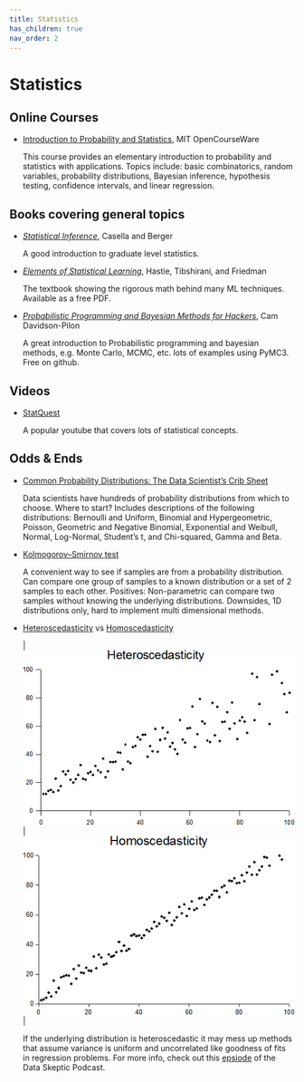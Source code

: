 ```yaml
---
title: Statistics
has_children: true
nav_order: 2
---
```


# Statistics

## Online Courses

- [Introduction to Probability and Statistics](https://ocw.mit.edu/courses/mathematics/18-05-introduction-to-probability-and-statistics-spring-2014/index.htm), MIT OpenCourseWare

   This course provides an elementary introduction to probability and statistics with applications. Topics include: basic combinatorics, random variables, probability distributions, Bayesian inference, hypothesis testing, confidence intervals, and linear regression.



## Books covering general topics

- [*Statistical Inference*](https://www.amazon.com/Statistical-Inference-George-Casella/dp/0534243126), Casella and Berger

   A good introduction to graduate level statistics.

- [*Elements of Statistical Learning*](https://www.amazon.com/Statistical-Inference-George-Casella/dp/0534243126), Hastie, Tibshirani, and Friedman

   The textbook showing the rigorous math behind many ML techniques. Available as a free PDF.

- [*Probabilistic Programming and Bayesian Methods for Hackers*](https://github.com/CamDavidsonPilon/Probabilistic-Programming-and-Bayesian-Methods-for-Hackers), Cam Davidson-Pilon

   A great introduction to Probabilistic programming and bayesian methods, e.g. Monte Carlo, MCMC, etc. lots of examples using PyMC3. Free on github.

## Videos

- [StatQuest](https://www.youtube.com/user/joshstarmer)

   A popular youtube that covers lots of statistical concepts.

## Odds & Ends

- [Common Probability Distributions: The Data Scientist’s Crib Sheet](https://medium.com/@srowen/common-probability-distributions-347e6b945ce4)

   Data scientists have hundreds of probability distributions from which to choose. Where to start? Includes descriptions of the following distributions: Bernoulli and Uniform, Binomial and Hypergeometric, Poisson, Geometric and Negative Binomial, Exponential and Weibull, Normal, Log-Normal, Student’s t, and Chi-squared, Gamma and Beta.

- [Kolmogorov–Smirnov test](https://en.wikipedia.org/wiki/Kolmogorov%E2%80%93Smirnov_test)

   A convenient way to see if samples are from a probability distribution. Can compare one group of samples to a known distribution or a set of 2 samples to each other. Positives: Non-parametric can compare two samples without knowing the underlying distributions. Downsides, 1D distributions only, hard to implement multi dimensional methods.

- [Heteroscedasticity](https://en.wikipedia.org/wiki/Heteroscedasticity) vs [Homoscedasticity](https://en.wikipedia.org/wiki/Homoscedasticity)

   |![alt text](https://raw.githubusercontent.com/pcrumley/ml_stat_resources/master/assets/imgs/Heteroscedasticity.png  "Q9 at the English language Wikipedia / CC BY-SA (http://creativecommons.org/licenses/by-sa/3.0/)") |![alt text](https://raw.githubusercontent.com/pcrumley/ml_stat_resources/master/assets/imgs/Homoscedasticity.png "Q9 at the English language Wikipedia / CC BY-SA (http://creativecommons.org/licenses/by-sa/3.0/)")|

   If the underlying distribution is heteroscedastic it may mess up methods that assume variance is uniform and uncorrelated like goodness of fits in regression problems. For more info, check out this [epsiode](https://open.spotify.com/episode/3CERGsxlO53GdkleMiNLy7) of the Data Skeptic Podcast.

